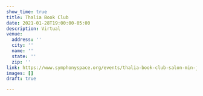 ```yaml
---
show_time: true
title: Thalia Book Club
date: 2021-01-28T19:00:00-05:00
description: Virtual
venue:
  address: ''
  city: ''
  name: ''
  state: ''
  zip: ''
link: https://www.symphonyspace.org/events/thalia-book-club-salon-min-jin-lee-in-conversation-with-you
images: []
draft: true

---
```

